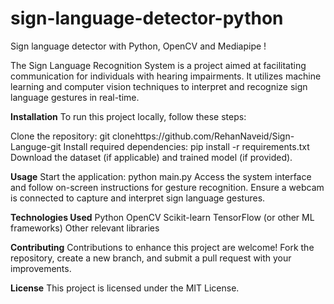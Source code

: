 # sign-language-detector-python

Sign language detector with Python, OpenCV and Mediapipe !

The Sign Language Recognition System is a project aimed at facilitating communication for individuals with hearing impairments. It utilizes machine learning and computer vision techniques to interpret and recognize sign language gestures in real-time.

**Installation**
To run this project locally, follow these steps:

Clone the repository: git clonehttps://github.com/RehanNaveid/Sign-Languge-git
Install required dependencies: pip install -r requirements.txt
Download the dataset (if applicable) and trained model (if provided).

**Usage**
Start the application: python main.py
Access the system interface and follow on-screen instructions for gesture recognition.
Ensure a webcam is connected to capture and interpret sign language gestures.

**Technologies Used**
Python
OpenCV
Scikit-learn
TensorFlow (or other ML frameworks)
Other relevant libraries

**Contributing**
Contributions to enhance this project are welcome! Fork the repository, create a new branch, and submit a pull request with your improvements.

**License**
This project is licensed under the MIT License.
